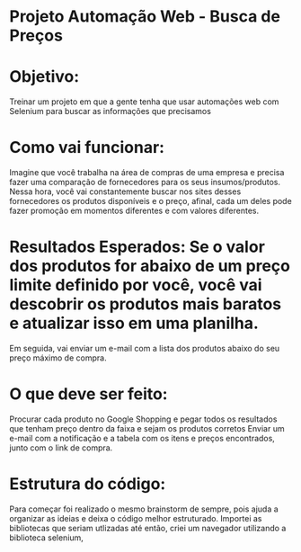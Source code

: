 
# Projeto Automação Web - Busca de Preços
# Objetivo:
  Treinar um projeto em que a gente tenha que usar automações web com Selenium para buscar as informações que precisamos
# Como vai funcionar:
  Imagine que você trabalha na área de compras de uma empresa e precisa fazer uma comparação de fornecedores para os seus insumos/produtos.
  Nessa hora, você vai constantemente buscar nos sites desses fornecedores os produtos disponíveis e o preço, afinal, cada um deles pode fazer promoção em momentos diferentes e com valores diferentes.
# Resultados Esperados: Se o valor dos produtos for abaixo de um preço limite definido por você, você vai descobrir os produtos mais baratos e atualizar isso em uma planilha.
  Em seguida, vai enviar um e-mail com a lista dos produtos abaixo do seu preço máximo de compra.

# O que deve ser feito:
  Procurar cada produto no Google Shopping e pegar todos os resultados que tenham preço dentro da faixa e sejam os produtos corretos
  Enviar um e-mail com a notificação e a tabela com os itens e preços encontrados, junto com o link de compra. 
# Estrutura do código:
  Para começar foi realizado o mesmo brainstorm de sempre, pois ajuda a organizar as ideias e deixa o código melhor estruturado. Importei as bibliotecas que seriam utlizadas até então, criei um navegador utilizando a biblioteca selenium,

  
 
